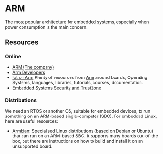 ARM
===

The most popular architecture for embedded systems, especially when power
consumption is the main concern.


Resources
---------

### Online ###

 - [ARM (The company)][Arm]
 - [Arm Developers](https://developer.arm.com/)
 - [Iot on Arm](https://developer.arm.com/solutions/internet-of-things)
   Plenty of resources from [Arm] around boards, Operating
   Systems, languages, libraries, tutorials, courses, documentation.
 - [Embedded Systems Security and TrustZone](https://embeddedsecurity.io/)


### Distributions ###

We need an RTOS or another OS, suitable for embedded devices, to run something
on an ARM-based single-computer (SBC).  For embedded Linux, here are useful
resources:

 - [Armbian](https://www.armbian.com/):
   Specialised Linux distributions (based on Debian or Ubuntu) that can run on
   an ARM-based SBC.  It supports many boards out-of-the box, but there are
   instructions on how to build and install it on an unsupported board.


[Arm]:		https://arm.com
